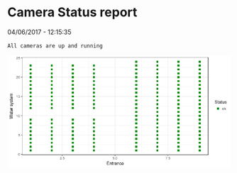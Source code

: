 Camera Status report
================
04/06/2017 - 12:15:35

    All cameras are up and running

![](camreport_files/figure-markdown_github/unnamed-chunk-2-1.png)
